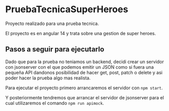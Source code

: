 # PruebaTecnicaSuperHeroes

Proyecto realizado para una prueba tecnica.

El proyecto es en angular 14 y trata sobre una gestion de super heroes.

## Pasos a seguir para ejecutarlo

Dado que para la prueba no teniamos un backend, decidi crear un servidor con jsonserver con el que podemos emitir un JSON como si fuera una pequeña API dandonos posibilidad de hacer get, post, patch o delete y asi poder hacer la prueba algo mas realista.

Para ejecutar el proyecto primero arrancaremos el servidor con `npm start`.

Y posteriormente tendremos que arrancar el servidor de jsonserver para el cual utilizaremos el comando `npm run apimock`.
